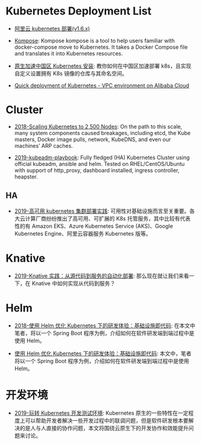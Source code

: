 # Kubernetes Deployment List

- [阿里云 kubernetes 部署(v1.6.x)](http://www.jianshu.com/p/02dc13d2f651)

- [Kompose](http://kompose.io/index): Kompose kompose is a tool to help users familiar with docker-compose move to Kubernetes. It takes a Docker Compose file and translates it into Kubernetes resources.

- [原生加速中国区 Kubernetes 安装](https://www.cnrancher.com/kubernetes-installation/): 教你如何在中国区加速部署 k8s，且实现自定义设置拥有 K8s 镜像的仓库与其命名空间。

- [Quick deployment of Kubernetes - VPC environment on Alibaba Cloud](https://www.alibabacloud.com/forum/read-830)

# Cluster

- [2018-Scaling Kubernetes to 2,500 Nodes](https://parg.co/Uke): On the path to this scale, many system components caused breakages, including etcd, the Kube masters, Docker image pulls, network, KubeDNS, and even our machines’ ARP caches.

- [2019-kubeadm-playbook](https://github.com/ReSearchITEng/kubeadm-playbook): Fully fledged (HA) Kubernetes Cluster using official kubeadm, ansible and helm. Tested on RHEL/CentOS/Ubuntu with support of http_proxy, dashboard installed, ingress controller, heapster.

## HA

- [2019-高可用 kubernetes 集群部署实践](https://yq.aliyun.com/articles/704946): 可用性对基础设施而言至关重要。各大云计算厂商纷纷推出了高可用、可扩展的 K8s 托管服务，其中比较有代表性的有 Amazon EKS、Azure Kubernetes Service (AKS)、Google Kubernetes Engine、阿里云容器服务 Kubernetes 版等。

# Knative

- [2019-Knative 实践：从源代码到服务的自动化部署](https://mp.weixin.qq.com/s/RFFddicupQUOjAs6dP92sQ): 那么现在就让我们来看一下，在 Knative 中如何实现从代码到服务？

# Helm

- [2018-使用 Helm 优化 Kubernetes 下的研发体验：基础设施即代码](http://dockone.io/article/8243): 在本文中笔者，将以一个 Spring Boot 程序为例，介绍如何在软件研发端到端过程中是使用 Helm。

- [使用 Helm 优化 Kubernetes 下的研发体验：基础设施即代码](https://mp.weixin.qq.com/s/NdQYzMfRnQv7YatX7075Eg): 本文中，笔者将以一个 Spring Boot 程序为例，介绍如何在软件研发端到端过程中是使用 Helm。

# 开发环境

- [2019-玩转 Kubernetes 开发测试环境](https://mp.weixin.qq.com/s/dD9s27g4tgyZmPauceCivg): Kubernetes 原生的一些特性在一定程度上可以帮助开发者解决一些开发过程中的联调问题，但是软件研发根本要解决的是人与人直接的协作问题，本文将围绕云原生下的开发协作和效能提升问题来讨论。
